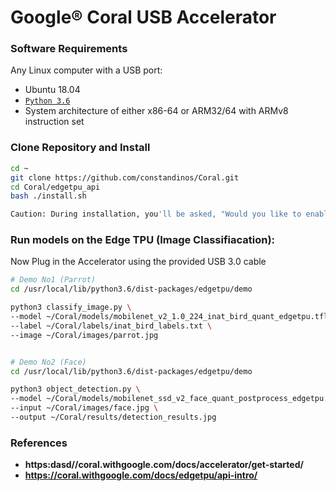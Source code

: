 # Google® Coral USB Accelerator
 

### Software Requirements
Any Linux computer with a USB port:
* Ubuntu 18.04
* [`Python 3.6`](https://www.python.org/downloads/)
* System architecture of either x86-64 or ARM32/64 with ARMv8 instruction set

### Clone Repository and Install
```bash
cd ~
git clone https://github.com/constandinos/Coral.git
cd Coral/edgetpu_api
bash ./install.sh

Caution: During installation, you'll be asked, "Would you like to enable the maximum operating frequency?" Enabling this option improves the the inferencing speed but it also causes the USB Accelerator to become very hot to the touch during operation and might cause burn injuries. If you're not sure you need the increased performance, type N and press Enter to use the default operating frequency. (You can change this later by simply re-running the install script.)
```

### Run models on the Edge TPU (Image Classifiacation):

Now Plug in the Accelerator using the provided USB 3.0 cable

```bash
# Demo No1 (Parrot)
cd /usr/local/lib/python3.6/dist-packages/edgetpu/demo

python3 classify_image.py \
--model ~/Coral/models/mobilenet_v2_1.0_224_inat_bird_quant_edgetpu.tflite \
--label ~/Coral/labels/inat_bird_labels.txt \
--image ~/Coral/images/parrot.jpg
```

```bash

# Demo No2 (Face)
cd /usr/local/lib/python3.6/dist-packages/edgetpu/demo

python3 object_detection.py \
--model ~/Coral/models/mobilenet_ssd_v2_face_quant_postprocess_edgetpu.tflite \
--input ~/Coral/images/face.jpg \
--output ~/Coral/results/detection_results.jpg
```

### References
* **https:dasd//coral.withgoogle.com/docs/accelerator/get-started/**
* **https://coral.withgoogle.com/docs/edgetpu/api-intro/**

